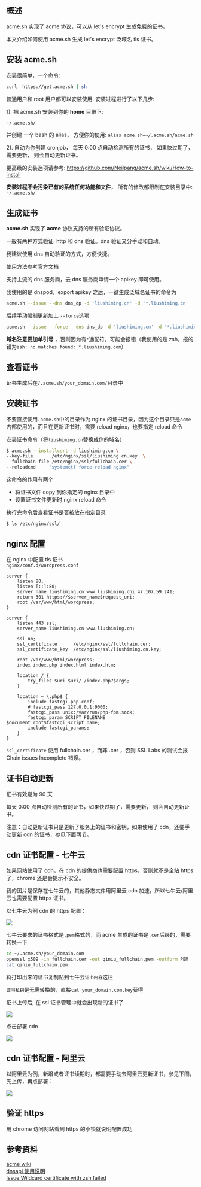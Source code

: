 [//title]: (使用acme.sh生成let's-encrypt泛域名证书)
[//englishtitle]: (generate-ssl-cert-by-acme)
[//category]: (web,ssl,security)
[//tags]: (acme,ssl,let'sencrypt,证书)
[//createtime]: (20200402)
[//updatetime]: (20200917)

## 概述

acme.sh 实现了 acme 协议，可以从 let's encrypt 生成免费的证书。

本文介绍如何使用 acme.sh 生成 let's encrypt 泛域名 tls 证书。

## 安装 acme.sh

安装很简单，一个命令:

```bash
curl  https://get.acme.sh | sh
```

普通用户和 root 用户都可以安装使用.
安装过程进行了以下几步:

1). 把 acme.sh 安装到你的 **home** 目录下:

```bash
~/.acme.sh/
```

并创建 一个 bash 的 alias， 方便你的使用: `alias acme.sh=~/.acme.sh/acme.sh`

2). 自动为你创建 cronjob， 每天 0:00 点自动检测所有的证书， 如果快过期了， 需要更新， 则会自动更新证书。

更高级的安装选项请参考: https://github.com/Neilpang/acme.sh/wiki/How-to-install

**安装过程不会污染已有的系统任何功能和文件**， 所有的修改都限制在安装目录中: `~/.acme.sh/`

## 生成证书

**acme.sh** 实现了 **acme** 协议支持的所有验证协议。

一般有两种方式验证: http 和 dns 验证。dns 验证又分手动和自动。

我建议使用 dns 自动验证的方式，方便快捷。

使用方法参考[官方文档](https://github.com/acmesh-official/acme.sh/wiki/dnsapi)

支持主流的 dns 服务商，去 dns 服务商申请一个 apikey 即可使用。

我使用的是 dnspod，export apikey 之后，一键生成泛域名证书的命令为

```bash
acme.sh --issue --dns dns_dp -d 'liushiming.cn' -d '*.liushiming.cn'
```

后续手动强制更新加上 `--force`选项

```bash
acme.sh --issue --force --dns dns_dp -d 'liushiming.cn' -d '*.liushiming.cn'
```

**域名注意要加单引号** ，否则因为有`*`通配符，可能会报错（我使用的是 zsh，报的错为`zsh: no matches found: *.liushiming.com`）

## 查看证书

证书生成后在`/.acme.sh/your_domain.com/`目录中

## 安装证书

不要直接使用`.acme.sh`中的目录作为 nginx 的证书目录，因为这个目录只是`acme`内部使用的，而且在更新证书时，需要 reload nginx，也要指定 reload 命令

安装证书命令（将`liushiming.cn`替换成你的域名）

```bash
$ acme.sh --installcert -d liushiming.cn \
--key-file       /etc/nginx/ssl/liushiming.cn.key  \
--fullchain-file /etc/nginx/ssl/fullchain.cer \
--reloadcmd     "systemctl force-reload nginx"
```

这命令的作用有两个

- 将证书文件 copy 到你指定的 nginx 目录中
- 设置证书文件更新时 nginx reload 命令

执行完命令后查看证书是否被放在指定目录

```bash
$ ls /etc/nginx/ssl/
```

## nginx 配置

在 nginx 中配置 tls 证书  
`nginx/conf.d/wordpress.conf`

```text
server {
    listen 80;
    listen [::]:80;
    server_name liushiming.cn www.liushiming.cni 47.107.59.241;
    return 301 https://$server_name$request_uri;
	root /var/www/html/wordpress;
}

server {
	listen 443 ssl;
	server_name liushiming.cn www.liushiming.cn;

	ssl on;
	ssl_certificate      /etc/nginx/ssl/fullchain.cer;
	ssl_certificate_key  /etc/nginx/ssl/liushiming.cn.key;

	root /var/www/html/wordpress;
	index index.php index.html index.htm;

	location / {
		try_files $uri $uri/ /index.php?$args;
	}

	location ~ \.php$ {
		include fastcgi-php.conf;
        # fastcgi_pass 127.0.0.1:9000;
        fastcgi_pass unix:/var/run/php-fpm.sock;
		fastcgi_param SCRIPT_FILENAME $document_root$fastcgi_script_name;
		include fastcgi_params;
	}
}
```

`ssl_certificate` 使用 fullchain.cer ，而非 .cer ，否则 SSL Labs 的测试会报 Chain issues Incomplete 错误。

## 证书自动更新

证书有效期为 90 天

每天 0:00 点自动检测所有的证书，如果快过期了，需要更新， 则会自动更新证书。

注意：自动更新证书只是更新了服务上的证书和密钥，如果使用了 cdn，还要手动更新 cdn 的证书，参见下面两节。

## cdn 证书配置 - 七牛云

如果网站使用了 cdn，在 cdn 的提供商也需要配置 https，否则就不是全站 https 了，chrome 还是会提示不安全。

我的图片是保存在七牛云的，其他静态文件用阿里云 cdn 加速，所以七牛云/阿里云也需要配置 https 证书。

以七牛云为例 cdn 的 https 配置：

![](https://cdn.liushiming.cn/img/20200403162600.png)

七牛云要求的证书格式是`.pem`格式的，而 acme 生成的证书是`.cer`后缀的，需要转换一下

```bash
cd ~/.acme.sh/your_domain.com
openssl x509 -in fullchain.cer -out qiniu_fullchain.pem -outform PEM
cat qiniu_fullchain.pem
```

将打印出来的证书复制贴到七牛云`证书内容`这栏

`证书私钥`是无需转换的，直接`cat your_domain.com.key`获得

证书上传后, 在 ssl 证书管理中就会出现新的证书了

![](https://cdn.liushiming.cn/img/20200917104203.png)

点击部署 cdn

![](https://cdn.liushiming.cn/img/20200917104029.png)

## cdn 证书配置 - 阿里云

以阿里云为例，新增或者证书续期时，都需要手动去阿里云更新证书，参见下图，先上传，再点部署：

![](https://cdn.liushiming.cn/img/20200629175319.png)

## 验证 https

用 chrome 访问网站看到 https 的小锁就说明配置成功

## 参考资料

[acme wiki](https://github.com/acmesh-official/acme.sh/wiki/%E8%AF%B4%E6%98%8E)  
[dnsapi 使用说明](https://github.com/acmesh-official/acme.sh/wiki/dnsapi)  
[Issue Wildcard certificate with zsh failed](https://github.com/acmesh-official/acme.sh/issues/1334)
